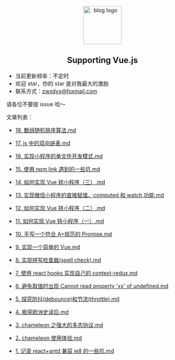 <p align="center"><a href="https://www.zhangwenxiang.cn" target="_blank" rel="noopener noreferrer"><img width="100" src="https://blog-mars.oss-cn-hangzhou.aliyuncs.com/logo.jpg" alt="blog logo"></a></p>

<h2 align="center">Supporting Vue.js</h2>

- 当前更新频率：不定时
- 欢迎 star，你的 star 是对我最大的激励
- 联系方式：zwxdyx@foxmail.com

请各位不要提 issue 哈～

文章列表：


  - [18. 数组随机排序算法.md](https://github.com/Bowen7/Blog/issues/)

  - [17. js 中的双向链表.md](https://github.com/Bowen7/Blog/issues/)

  - [16. 实现小程序的单文件开发模式.md](https://github.com/Bowen7/Blog/issues/)

  - [15. 使用 npm link 遇到的一些坑.md](https://github.com/Bowen7/Blog/issues/)

  - [14. 如何实现 Vue 转小程序（三）.md](https://github.com/Bowen7/Blog/issues/)

  - [13. 实现微信小程序的直接赋值、computed 和 watch 功能.md](https://github.com/Bowen7/Blog/issues/)

  - [12. 如何实现 Vue 转小程序（二）.md](https://github.com/Bowen7/Blog/issues/)

  - [11. 如何实现 Vue 转小程序（一）.md](https://github.com/Bowen7/Blog/issues/)

  - [10. 手写一个符合 A+规范的 Promise.md](https://github.com/Bowen7/Blog/issues/)

  - [9. 实现一个简单的 Vue.md](https://github.com/Bowen7/Blog/issues/)

  - [8. 实现拼写检查器(spell check).md](https://github.com/Bowen7/Blog/issues/)

  - [7. 使用 react hooks 实现自己的 context-redux.md](https://github.com/Bowen7/Blog/issues/)

  - [6. 避免取值时出现 Cannot read property &#39;xx&#39; of undefined.md](https://github.com/Bowen7/Blog/issues/)

  - [5. 探究防抖(debounce)和节流(throttle).md](https://github.com/Bowen7/Blog/issues/)

  - [4. 极简欧洲史读后.md](https://github.com/Bowen7/Blog/issues/)

  - [3. chameleon 之强大的多态协议.md](https://github.com/Bowen7/Blog/issues/)

  - [2. chameleon 使用体验.md](https://github.com/Bowen7/Blog/issues/)

  - [1. 记录 react+antd 兼容 ie8 的一些坑.md](https://github.com/Bowen7/Blog/issues/16)


